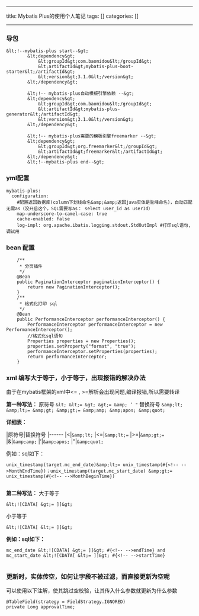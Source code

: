 
--- 
title:  Mybatis Plus的使用个人笔记 
tags: []
categories: [] 

---
### 导包

```
&lt;!--mybatis-plus start--&gt;
        &lt;dependency&gt;
            &lt;groupId&gt;com.baomidou&lt;/groupId&gt;
            &lt;artifactId&gt;mybatis-plus-boot-starter&lt;/artifactId&gt;
            &lt;version&gt;3.1.0&lt;/version&gt;
        &lt;/dependency&gt;

        &lt;!-- mybatis-plus自动模板引擎依赖 --&gt;
        &lt;dependency&gt;
            &lt;groupId&gt;com.baomidou&lt;/groupId&gt;
            &lt;artifactId&gt;mybatis-plus-generator&lt;/artifactId&gt;
            &lt;version&gt;3.1.0&lt;/version&gt;
        &lt;/dependency&gt;

        &lt;!-- mybatis-plus需要的模板引擎freemarker --&gt;
        &lt;dependency&gt;
            &lt;groupId&gt;org.freemarker&lt;/groupId&gt;
            &lt;artifactId&gt;freemarker&lt;/artifactId&gt;
        &lt;/dependency&gt;
        &lt;!--mybatis-plus end--&gt;

```

### yml配置

```
mybatis-plus:
  configuration:
    #配置返回数据库(column下划线命名&amp;&amp;返回java实体是驼峰命名)，自动匹配无需as（没开启这个，SQL需要写as： select user_id as userId）
    map-underscore-to-camel-case: true
    cache-enabled: false
    log-impl: org.apache.ibatis.logging.stdout.StdOutImpl #打印sql语句,调试用

```

### bean 配置

```
	/**
     * 分页插件
     */
    @Bean
    public PaginationInterceptor paginationInterceptor() {
        return new PaginationInterceptor();
    }
	/**
     * 格式化打印 sql
     */
    @Bean
    public PerformanceInterceptor performanceInterceptor() {
        PerformanceInterceptor performanceInterceptor = new PerformanceInterceptor();
        //格式化sql语句
        Properties properties = new Properties();
        properties.setProperty("format", "true");
        performanceInterceptor.setProperties(properties);
        return performanceInterceptor;
    }

```

### xml 编写大于等于，小于等于，出现报错的解决办法

>  
 由于在mybatis框架的xml中&lt;= , &gt;=解析会出现问题,编译报错,所以需要转译 


**第一种写法：** 原符号 `&lt; &lt;= &gt; &gt;= &amp; ’ "` 替换符号 `&amp;lt; &amp;lt;= &amp;gt; &amp;gt;= &amp;amp; &amp;apos; &amp;quot;`

**详细表：**

|原符号|替换符号
|------
|&lt;|`&amp;lt;`
|&lt;=|`&amp;lt;=`
|&gt;=|`&amp;gt;=`
|&amp;|`&amp;amp;`
|’|`&amp;apos;`
|"|`&amp;quot;`

例如：sql如下：

```
unix_timestamp(target.mc_end_date)&amp;lt;= unix_timestamp(#{<!-- -->MonthEndTime})；unix_timestamp(target.mc_start_date) &amp;gt;= unix_timestamp(#{<!-- -->MonthBeginTime})


```

**第二种写法：** 大于等于

```
&lt;![CDATA[ &gt;= ]]&gt;

```

小于等于

```
&lt;![CDATA[ &lt;= ]]&gt;

```

**例如：sql如下：**

```
mc_end_date &lt;![CDATA[ &gt;= ]]&gt; #{<!-- -->endTime} and  mc_start_date &lt;![CDATA[ &lt;= ]]&gt; #{<!-- -->startTime}


```

### 更新时，实体传空，如何让字段不被过滤，而直接更新为空呢

>  
 可以使用以下注解，使其跳过空校验，让其传入什么参数就更新为什么参数 


```
@TableField(strategy = FieldStrategy.IGNORED)
private Long approvalTime;

```
